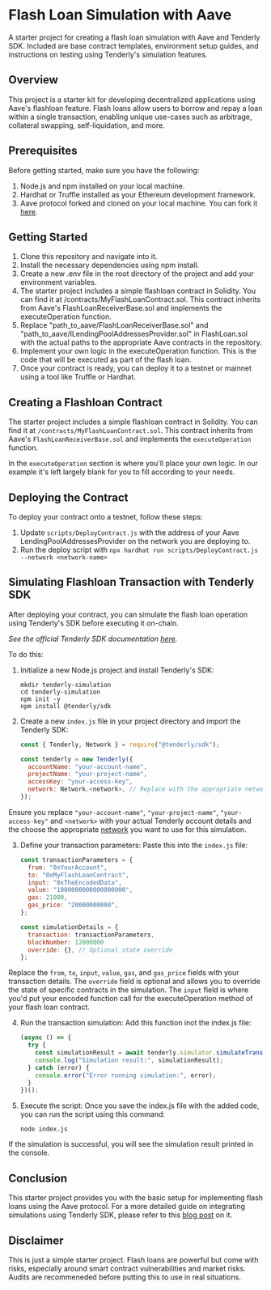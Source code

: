# Flash Loan Simulation with Aave

A starter project for creating a flash loan simulation with Aave and Tenderly SDK. Included are base contract templates, environment setup guides, and instructions on testing using Tenderly's simulation features.

## Overview

This project is a starter kit for developing decentralized applications using Aave's flashloan feature. Flash loans allow users to borrow and repay a loan within a single transaction, enabling unique use-cases such as arbitrage, collateral swapping, self-liquidation, and more. 

## Prerequisites

Before getting started, make sure you have the following:

1. Node.js and npm installed on your local machine.
2. Hardhat or Truffle installed as your Ethereum development framework.
3. Aave protocol forked and cloned on your local machine. You can fork it [here](https://github.com/aave/aave-protocol).

## Getting Started

1. Clone this repository and navigate into it.
2. Install the necessary dependencies using npm install.
3. Create a new .env file in the root directory of the project and add your environment variables.
4. The starter project includes a simple flashloan contract in Solidity. You can find it at /contracts/MyFlashLoanContract.sol. This contract inherits from Aave's FlashLoanReceiverBase.sol and implements the executeOperation function.
5. Replace "path_to_aave/FlashLoanReceiverBase.sol" and "path_to_aave/ILendingPoolAddressesProvider.sol" in FlashLoan.sol with the actual paths to the appropriate Aave contracts in the repository.
6. Implement your own logic in the executeOperation function. This is the code that will be executed as part of the flash loan.
7. Once your contract is ready, you can deploy it to a testnet or mainnet using a tool like Truffle or Hardhat.

## Creating a Flashloan Contract

The starter project includes a simple flashloan contract in Solidity. You can find it at `/contracts/MyFlashLoanContract.sol`. This contract inherits from Aave's `FlashLoanReceiverBase.sol` and implements the `executeOperation` function. 

In the `executeOperation` section is where you'll place your own logic. In our example it's left largely blank for you to fill according to your needs.

## Deploying the Contract

To deploy your contract onto a testnet, follow these steps:

1. Update `scripts/DeployContract.js` with the address of your Aave LendingPoolAddressesProvider on the network you are deploying to.
2. Run the deploy script with `npx hardhat run scripts/DeployContract.js --network <network-name>`

## Simulating Flashloan Transaction with Tenderly SDK

After deploying your contract, you can simulate the flash loan operation using Tenderly's SDK before executing it on-chain. 

*See the official Tenderly SDK documentation [here](https://docs.tenderly.co/tenderly-sdk/tutorials-and-quickstarts/how-to-simulate-transactions-with-tenderly-sdk).*

To do this:

1. Initialize a new Node.js project and install Tenderly's SDK:

    ```
    mkdir tenderly-simulation
    cd tenderly-simulation
    npm init -y
    npm install @tenderly/sdk
    ```

2. Create a new `index.js` file in your project directory and import the Tenderly SDK:

    ```javascript
    const { Tenderly, Network } = require("@tenderly/sdk");
    
    const tenderly = new Tenderly({
      accountName: "your-account-name",
      projectName: "your-project-name",
      accessKey: "your-access-key",
      network: Network.<network>, // Replace with the appropriate network
    });
    ```
Ensure you replace `"your-account-name"`, `"your-project-name"`, `"your-access-key"` and `<network>` with your actual Tenderly account details and the choose the appropriate [network](https://docs.tenderly.co/web3-actions/references/networks) you want to use for this simulation.

3. Define your transaction parameters:
Paste this into the `index.js` file:

    ```javascript
    const transactionParameters = {
      from: "0xYourAccount",
      to: "0xMyFlashLoanContract",
      input: "0xTheEncodedData",
      value: "1000000000000000000",
      gas: 21000,
      gas_price: "20000000000",
    };
    
    const simulationDetails = {
      transaction: transactionParameters,
      blockNumber: 12000000
      override: {}, // Optional state override
    };
    ```
Replace the `from`, `to`, `input`, `value`, `gas`, and `gas_price` fields with your transaction details. The `override` field is optional and allows you to override the state of specific contracts in the simulation. The `input` field is where you'd put your encoded function call for the executeOperation method of your flash loan contract.


4. Run the transaction simulation:
Add this function inot the index.js file: 

    ```javascript
    (async () => {
      try {
        const simulationResult = await tenderly.simulator.simulateTransaction(simulationDetails);
        console.log("Simulation result:", simulationResult);
      } catch (error) {
        console.error("Error running simulation:", error);
      }
    })();
    ```

5. Execute the script:
Once you save the index.js file with the added code, you can run the script using this command:

    ```
    node index.js
    ```

If the simulation is successful, you will see the simulation result printed in the console.

## Conclusion

This starter project provides you with the basic setup for implementing flash loans using the Aave protocol. For a more detailed guide on integrating simulations using Tenderly SDK, please refer to this [blog post](https://medium.com/@brandon_sanchez_MEV/8d273c4fb6a2) on it.

## Disclaimer

This is just a simple starter project. Flash loans are powerful but come with risks, especially around smart contract vulnerabilities and market risks. Audits are recommeneded before putting this to use in real situations. 
